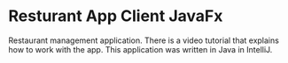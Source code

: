 # Resturant App Client JavaFx
Restaurant management application. There is a video tutorial that explains how to work with the app. This application was written in Java in IntelliJ.

